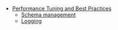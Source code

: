 - [Performance Tuning and Best Practices](/orm/appendices/best-practices/README.md)
  - [Schema management](/orm/appendices/best-practices/01.md)
  - [Logging](/orm/appendices/best-practices/02.md)
